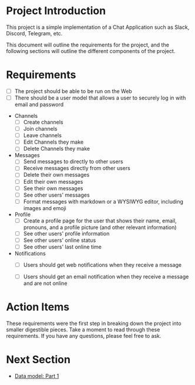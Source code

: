 # Project Introduction

This project is a simple implementation of a Chat Application such as Slack, Discord, Telegram, etc.

This document will outline the requirements for the project, and the following sections will outline the different components of the project.

# Requirements

- [ ] The project should be able to be run on the Web
- [ ] There should be a user model that allows a user to securely log in with email and password
- Channels
  - [ ] Create channels
  - [ ] Join channels
  - [ ] Leave channels
  - [ ] Edit Channels they make
  - [ ] Delete Channels they make
- Messages
  - [ ] Send messages to directly to other users
  - [ ] Receive messages directly from other users
  - [ ] Delete their own messages
  - [ ] Edit their own messages
  - [ ] See their own messages
  - [ ] See other users' messages
  - [ ] Format messages with markdown or a WYSIWYG editor, including images and emoji
- Profile
  - [ ] Create a profile page for the user that shows their name, email, pronouns, and a profile picture (and other relevant information)
  - [ ] See other users' profile information
  - [ ] See other users' online status
  - [ ] See other users' last online time
- Notifications
  - [ ] Users should get web notifications when they receive a message
  - [ ] Users should get an email notification when they receive a message and are not online


# Action Items

These requirements were the first step in breaking down the project into smaller digestible pieces.
Take a moment to read through these requirements. If you have any questions, please feel free to ask.

# Next Section
- [Data model: Part 1](4_data_model_p1.md)